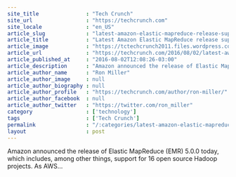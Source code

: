 ```yaml
---
site_title               : "Tech Crunch"
site_url                 : "https://techcrunch.com"
site_locale              : "en_US"
article_slug             : "latest-amazon-elastic-mapreduce-release-supports-16-hadoop-projects"
article_title            : "Latest Amazon Elastic MapReduce release supports 16 Hadoop projects"
article_image            : "https://tctechcrunch2011.files.wordpress.com/2016/08/15558382212_a81f9f4a3a_k.jpg?w=764&h=400&crop=1"
article_url              : "https://techcrunch.com/2016/08/02/latest-aws-elastic-mapreduce-release-supports-16-hadoop-projects/"
article_published_at     : "2016-08-02T12:08:26-03:00"
article_description      : "Amazon announced the release of Elastic MapReduce (EMR) 5.0.0 today, which includes, among other things, support for 16 open source Hadoop projects. As AWS..."
article_author_name      : "Ron Miller"
article_author_image     : null
article_author_biography : null
article_author_profile   : "https://techcrunch.com/author/ron-miller/"
article_author_facebook  : null
article_author_twitter   : "https://twitter.com/ron_miller"
category                 : ['technology']
tags                     : ['Tech Crunch']
permalink                : "/:categories/latest-amazon-elastic-mapreduce-release-supports-16-hadoop-projects/"
layout                   : post
---
```


Amazon announced the release of Elastic MapReduce (EMR) 5.0.0 today, which includes, among other things, support for 16 open source Hadoop projects. As AWS...
